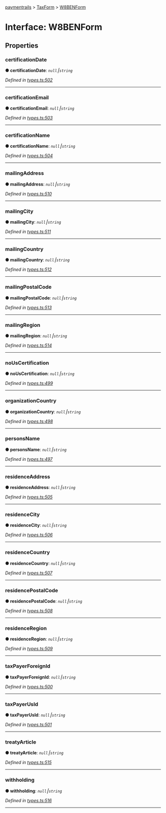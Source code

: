 [paymentrails](../README.md) > [TaxForm](../modules/taxform.md) > [W8BENForm](../interfaces/taxform.w8benform.md)



# Interface: W8BENForm


## Properties
<a id="certificationdate"></a>

###  certificationDate

**●  certificationDate**:  *`null`⎮`string`* 

*Defined in [types.ts:502](https://github.com/PaymentRails/javascript-sdk/blob/9b4ee77/lib/types.ts#L502)*





___

<a id="certificationemail"></a>

###  certificationEmail

**●  certificationEmail**:  *`null`⎮`string`* 

*Defined in [types.ts:503](https://github.com/PaymentRails/javascript-sdk/blob/9b4ee77/lib/types.ts#L503)*





___

<a id="certificationname"></a>

###  certificationName

**●  certificationName**:  *`null`⎮`string`* 

*Defined in [types.ts:504](https://github.com/PaymentRails/javascript-sdk/blob/9b4ee77/lib/types.ts#L504)*





___

<a id="mailingaddress"></a>

###  mailingAddress

**●  mailingAddress**:  *`null`⎮`string`* 

*Defined in [types.ts:510](https://github.com/PaymentRails/javascript-sdk/blob/9b4ee77/lib/types.ts#L510)*





___

<a id="mailingcity"></a>

###  mailingCity

**●  mailingCity**:  *`null`⎮`string`* 

*Defined in [types.ts:511](https://github.com/PaymentRails/javascript-sdk/blob/9b4ee77/lib/types.ts#L511)*





___

<a id="mailingcountry"></a>

###  mailingCountry

**●  mailingCountry**:  *`null`⎮`string`* 

*Defined in [types.ts:512](https://github.com/PaymentRails/javascript-sdk/blob/9b4ee77/lib/types.ts#L512)*





___

<a id="mailingpostalcode"></a>

###  mailingPostalCode

**●  mailingPostalCode**:  *`null`⎮`string`* 

*Defined in [types.ts:513](https://github.com/PaymentRails/javascript-sdk/blob/9b4ee77/lib/types.ts#L513)*





___

<a id="mailingregion"></a>

###  mailingRegion

**●  mailingRegion**:  *`null`⎮`string`* 

*Defined in [types.ts:514](https://github.com/PaymentRails/javascript-sdk/blob/9b4ee77/lib/types.ts#L514)*





___

<a id="nouscertification"></a>

###  noUsCertification

**●  noUsCertification**:  *`null`⎮`string`* 

*Defined in [types.ts:499](https://github.com/PaymentRails/javascript-sdk/blob/9b4ee77/lib/types.ts#L499)*





___

<a id="organizationcountry"></a>

###  organizationCountry

**●  organizationCountry**:  *`null`⎮`string`* 

*Defined in [types.ts:498](https://github.com/PaymentRails/javascript-sdk/blob/9b4ee77/lib/types.ts#L498)*





___

<a id="personsname"></a>

###  personsName

**●  personsName**:  *`null`⎮`string`* 

*Defined in [types.ts:497](https://github.com/PaymentRails/javascript-sdk/blob/9b4ee77/lib/types.ts#L497)*





___

<a id="residenceaddress"></a>

###  residenceAddress

**●  residenceAddress**:  *`null`⎮`string`* 

*Defined in [types.ts:505](https://github.com/PaymentRails/javascript-sdk/blob/9b4ee77/lib/types.ts#L505)*





___

<a id="residencecity"></a>

###  residenceCity

**●  residenceCity**:  *`null`⎮`string`* 

*Defined in [types.ts:506](https://github.com/PaymentRails/javascript-sdk/blob/9b4ee77/lib/types.ts#L506)*





___

<a id="residencecountry"></a>

###  residenceCountry

**●  residenceCountry**:  *`null`⎮`string`* 

*Defined in [types.ts:507](https://github.com/PaymentRails/javascript-sdk/blob/9b4ee77/lib/types.ts#L507)*





___

<a id="residencepostalcode"></a>

###  residencePostalCode

**●  residencePostalCode**:  *`null`⎮`string`* 

*Defined in [types.ts:508](https://github.com/PaymentRails/javascript-sdk/blob/9b4ee77/lib/types.ts#L508)*





___

<a id="residenceregion"></a>

###  residenceRegion

**●  residenceRegion**:  *`null`⎮`string`* 

*Defined in [types.ts:509](https://github.com/PaymentRails/javascript-sdk/blob/9b4ee77/lib/types.ts#L509)*





___

<a id="taxpayerforeignid"></a>

###  taxPayerForeignId

**●  taxPayerForeignId**:  *`null`⎮`string`* 

*Defined in [types.ts:500](https://github.com/PaymentRails/javascript-sdk/blob/9b4ee77/lib/types.ts#L500)*





___

<a id="taxpayerusid"></a>

###  taxPayerUsId

**●  taxPayerUsId**:  *`null`⎮`string`* 

*Defined in [types.ts:501](https://github.com/PaymentRails/javascript-sdk/blob/9b4ee77/lib/types.ts#L501)*





___

<a id="treatyarticle"></a>

###  treatyArticle

**●  treatyArticle**:  *`null`⎮`string`* 

*Defined in [types.ts:515](https://github.com/PaymentRails/javascript-sdk/blob/9b4ee77/lib/types.ts#L515)*





___

<a id="withholding"></a>

###  withholding

**●  withholding**:  *`null`⎮`string`* 

*Defined in [types.ts:516](https://github.com/PaymentRails/javascript-sdk/blob/9b4ee77/lib/types.ts#L516)*





___


